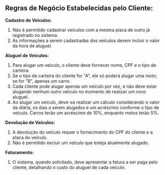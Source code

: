 ## Regras de Negócio Estabelecidas pelo Cliente:

**Cadastro de Veículos:**
1. Não é permitido cadastrar veículos com a mesma placa de outro já registrado no sistema.
2. As informações a serem cadastradas dos veículos devem incluir o valor da hora de aluguel.

**Aluguel de Veículos:**
1. Para alugar um veículo, o cliente deve fornecer nome, CPF e o tipo de carteira.
2. Se o tipo de carteira do cliente for "A", ele só poderá alugar uma moto; se for "B", apenas um carro.
3. Cada cliente pode alugar apenas um veículo por vez, e não deve estar alugando nenhum outro veículo no momento de realizar um novo aluguel.
4. Ao alugar um veículo, deve-se realizar um cálculo considerando o valor da diária, os dias a serem alugados e um acréscimo conforme o tipo de veículo. Carros terão um acréscimo de 10%, enquanto motos terão 5%.

**Devolução de Veículos:**
1. A devolução do veículo requer o fornecimento do CPF do cliente e a placa do veículo.
2. Não é permitido excluir um veículo que esteja atualmente alugado.

**Faturamento:**
1. O sistema, quando solicitado, deve apresentar a fatura a ser paga pelo cliente, detalhando o custo do aluguel de cada veículo.